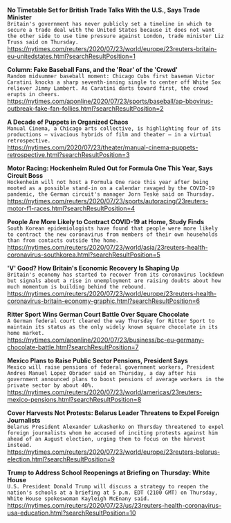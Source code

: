 **No Timetable Set for British Trade Talks With the U.S., Says Trade Minister**\
`Britain's government has never publicly set a timeline in which to secure a trade deal with the United States because it does not want the other side to use time pressure against London, trade minister Liz Truss said on Thursday.`\
https://nytimes.com/reuters/2020/07/23/world/europe/23reuters-britain-eu-unitedstates.html?searchResultPosition=1

**Column: Fake Baseball Fans, and the 'Roar' of the 'Crowd'**\
`Random midsummer baseball moment: Chicago Cubs first baseman Victor Caratini knocks a sharp seventh-inning single to center off White Sox reliever Jimmy Lambert. As Caratini darts toward first, the crowd erupts in cheers.`\
https://nytimes.com/aponline/2020/07/23/sports/baseball/ap-bbovirus-outbreak-fake-fan-follies.html?searchResultPosition=2

**A Decade of Puppets in Organized Chaos**\
`Manual Cinema, a Chicago arts collective, is highlighting four of its productions — vivacious hybrids of film and theater — in a virtual retrospective.`\
https://nytimes.com/2020/07/23/theater/manual-cinema-puppets-retrospective.html?searchResultPosition=3

**Motor Racing: Hockenheim Ruled Out for Formula One This Year, Says Circuit Boss**\
`Hockenheim will not host a Formula One race this year after being mooted as a possible stand-in on a calendar ravaged by the COVID-19 pandemic, the German circuit's manager Jorn Teske said on Thursday.`\
https://nytimes.com/reuters/2020/07/23/sports/autoracing/23reuters-motor-f1-races.html?searchResultPosition=4

**People Are More Likely to Contract COVID-19 at Home, Study Finds**\
`South Korean epidemiologists have found that people were more likely to contract the new coronavirus from members of their own households than from contacts outside the home.`\
https://nytimes.com/reuters/2020/07/23/world/asia/23reuters-health-coronavirus-southkorea.html?searchResultPosition=5

**'V' Good? How Britain's Economic Recovery Is Shaping Up**\
`Britain's economy has started to recover from its coronavirus lockdown but signals about a rise in unemployment are raising doubts about how much momentum is building behind the rebound.`\
https://nytimes.com/reuters/2020/07/23/world/europe/23reuters-health-coronavirus-britain-economy-graphic.html?searchResultPosition=6

**Ritter Sport Wins German Court Battle Over Square Chocolate**\
`A German federal court cleared the way Thursday for Ritter Sport to maintain its status as the only widely known square chocolate in its home market.`\
https://nytimes.com/aponline/2020/07/23/business/bc-eu-germany-chocolate-battle.html?searchResultPosition=7

**Mexico Plans to Raise Public Sector Pensions, President Says**\
`Mexico will raise pensions of federal government workers, President Andres Manuel Lopez Obrador said on Thursday, a day after his government announced plans to boost pensions of average workers in the private sector by about 40%.`\
https://nytimes.com/reuters/2020/07/23/world/americas/23reuters-mexico-pensions.html?searchResultPosition=8

**Cover Harvests Not Protests: Belarus Leader Threatens to Expel Foreign Journalists**\
`Belarus President Alexander Lukashenko on Thursday threatened to expel foreign journalists whom he accused of inciting protests against him ahead of an August election, urging them to focus on the harvest instead. `\
https://nytimes.com/reuters/2020/07/23/world/europe/23reuters-belarus-election.html?searchResultPosition=9

**Trump to Address School Reopenings at Briefing on Thursday: White House**\
`U.S. President Donald Trump will discuss a strategy to reopen the nation's schools at a briefing at 5 p.m. EDT (2100 GMT) on Thursday, White House spokeswoman Kayleigh McEnany said.`\
https://nytimes.com/reuters/2020/07/23/us/23reuters-health-coronavirus-usa-education.html?searchResultPosition=10


